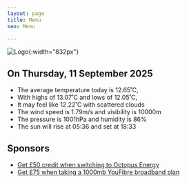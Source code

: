 ```yaml
---
layout: page
title: Menu
seo: Menu

---
```


![Logo](/images/logo.jpg){:width="832px"}

<!-- weather_marker starts -->
## On Thursday, 11 September 2025

- The average temperature today is 12.65˚C,
- With highs of 13.07˚C and lows of 12.05˚C,
- It may feel like 12.22˚C with scattered clouds
- The wind speed is 1.79m/s and visibility is 10000m
- The pressure is 1001hPa and humidity is 86%
- The sun will rise at 05:36 and set at 18:33

<!-- weather_marker ends -->

## Sponsors

- [Get £50 credit when switching to Octopus Energy](https://bit.ly/3oD1nnS)
- [Get £75 when taking a 1000mb YouFibre broadband plan](https://aklam.io/91zWhU?)
